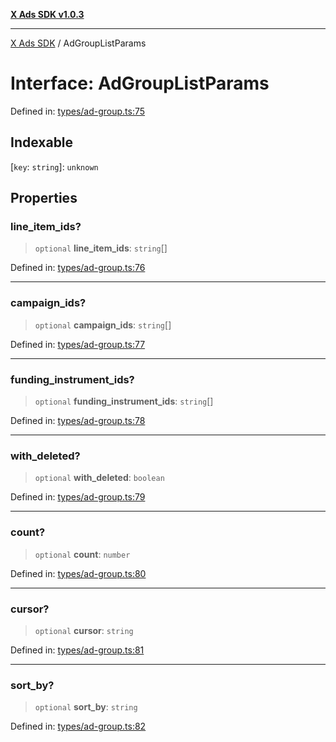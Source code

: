 [**X Ads SDK v1.0.3**](../README.md)

***

[X Ads SDK](../globals.md) / AdGroupListParams

# Interface: AdGroupListParams

Defined in: [types/ad-group.ts:75](https://github.com/kage1020/x-ads-sdk/blob/main/src/types/ad-group.ts#L75)

## Indexable

\[`key`: `string`\]: `unknown`

## Properties

### line\_item\_ids?

> `optional` **line\_item\_ids**: `string`[]

Defined in: [types/ad-group.ts:76](https://github.com/kage1020/x-ads-sdk/blob/main/src/types/ad-group.ts#L76)

***

### campaign\_ids?

> `optional` **campaign\_ids**: `string`[]

Defined in: [types/ad-group.ts:77](https://github.com/kage1020/x-ads-sdk/blob/main/src/types/ad-group.ts#L77)

***

### funding\_instrument\_ids?

> `optional` **funding\_instrument\_ids**: `string`[]

Defined in: [types/ad-group.ts:78](https://github.com/kage1020/x-ads-sdk/blob/main/src/types/ad-group.ts#L78)

***

### with\_deleted?

> `optional` **with\_deleted**: `boolean`

Defined in: [types/ad-group.ts:79](https://github.com/kage1020/x-ads-sdk/blob/main/src/types/ad-group.ts#L79)

***

### count?

> `optional` **count**: `number`

Defined in: [types/ad-group.ts:80](https://github.com/kage1020/x-ads-sdk/blob/main/src/types/ad-group.ts#L80)

***

### cursor?

> `optional` **cursor**: `string`

Defined in: [types/ad-group.ts:81](https://github.com/kage1020/x-ads-sdk/blob/main/src/types/ad-group.ts#L81)

***

### sort\_by?

> `optional` **sort\_by**: `string`

Defined in: [types/ad-group.ts:82](https://github.com/kage1020/x-ads-sdk/blob/main/src/types/ad-group.ts#L82)
